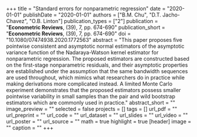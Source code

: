+++
title = "Standard errors for nonparametric regression"
date = "2020-01-01"
publishDate = "2020-01-01"
authors = ["B.M. Chu", "D.T. Jacho-Chavez", "O.B. Linton"]
publication_types = ["2"]
publication = "**Econometric Reviews**, (39), 7, pp. 674-690"
publication_short = "**Econometric Reviews**, (39), 7, pp. 674-690"
doi = "10.1080/07474938.2020.1772563"
abstract = "This paper proposes five pointwise consistent and asymptotic normal estimators of the asymptotic variance function of the Nadaraya-Watson kernel estimator for nonparametric regression. The proposed estimators are constructed based on the first-stage nonparametric residuals, and their asymptotic properties are established under the assumption that the same bandwidth sequences are used throughout, which mimics what researchers do in practice while making derivations more complicated instead. A limited Monte Carlo experiment demonstrates that the proposed estimators possess smaller pointwise variability in small samples than the pair and wild bootstrap estimators which are commonly used in practice."
abstract_short = ""
image_preview = ""
selected = false
projects = []
tags = []
url_pdf = ""
url_preprint = ""
url_code = ""
url_dataset = ""
url_slides = ""
url_video = ""
url_poster = ""
url_source = ""
math = true
highlight = true
[header]
image = ""
caption = ""
+++
